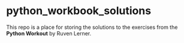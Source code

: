 # python_workbook_solutions

This repo is a place for storing the solutions to the exercises from the **Python Workout** by Ruven Lerner.
